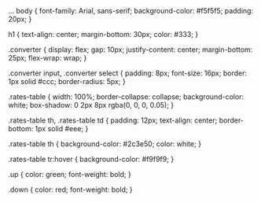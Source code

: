 <head>
    ...
    <link rel="stylesheet" href="style.css">
</head>
body {
    font-family: Arial, sans-serif;
    background-color: #f5f5f5;
    padding: 20px;
}

h1 {
    text-align: center;
    margin-bottom: 30px;
    color: #333;
}

.converter {
    display: flex;
    gap: 10px;
    justify-content: center;
    margin-bottom: 25px;
    flex-wrap: wrap;
}

.converter input,
.converter select {
    padding: 8px;
    font-size: 16px;
    border: 1px solid #ccc;
    border-radius: 5px;
}

.rates-table {
    width: 100%;
    border-collapse: collapse;
    background-color: white;
    box-shadow: 0 2px 8px rgba(0, 0, 0, 0.05);
}

.rates-table th, .rates-table td {
    padding: 12px;
    text-align: center;
    border-bottom: 1px solid #eee;
}

.rates-table th {
    background-color: #2c3e50;
    color: white;
}

.rates-table tr:hover {
    background-color: #f9f9f9;
}

.up {
    color: green;
    font-weight: bold;
}

.down {
    color: red;
    font-weight: bold;
}

